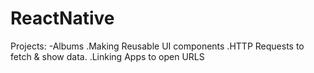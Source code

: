 # ReactNative

Projects:
-Albums
	.Making Reusable UI components
	.HTTP Requests to fetch & show data.
	.Linking Apps to open URLS